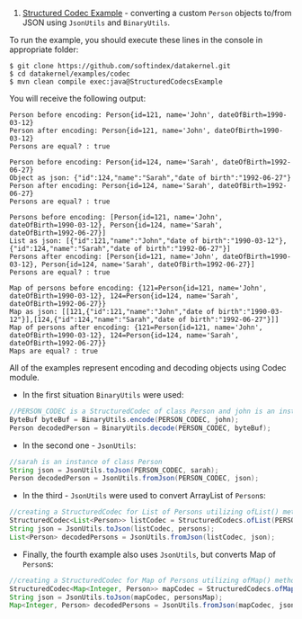 1. [Structured Codec Example](https://github.com/softindex/datakernel/blob/master/examples/codec/src/main/java/io/datakernel/examples/StructuredCodecsExample.java) - 
converting a custom `Person` objects to/from JSON using `JsonUtils` and `BinaryUtils`.

To run the example, you should execute these lines in the console in appropriate folder:

```
$ git clone https://github.com/softindex/datakernel.git
$ cd datakernel/examples/codec
$ mvn clean compile exec:java@StructuredCodecsExample
```

You will receive the following output:
```
Person before encoding: Person{id=121, name='John', dateOfBirth=1990-03-12}
Person after encoding: Person{id=121, name='John', dateOfBirth=1990-03-12}
Persons are equal? : true

Person before encoding: Person{id=124, name='Sarah', dateOfBirth=1992-06-27}
Object as json: {"id":124,"name":"Sarah","date of birth":"1992-06-27"}
Person after encoding: Person{id=124, name='Sarah', dateOfBirth=1992-06-27}
Persons are equal? : true

Persons before encoding: [Person{id=121, name='John', dateOfBirth=1990-03-12}, Person{id=124, name='Sarah', dateOfBirth=1992-06-27}]
List as json: [{"id":121,"name":"John","date of birth":"1990-03-12"},{"id":124,"name":"Sarah","date of birth":"1992-06-27"}]
Persons after encoding: [Person{id=121, name='John', dateOfBirth=1990-03-12}, Person{id=124, name='Sarah', dateOfBirth=1992-06-27}]
Persons are equal? : true

Map of persons before encoding: {121=Person{id=121, name='John', dateOfBirth=1990-03-12}, 124=Person{id=124, name='Sarah', dateOfBirth=1992-06-27}}
Map as json: [[121,{"id":121,"name":"John","date of birth":"1990-03-12"}],[124,{"id":124,"name":"Sarah","date of birth":"1992-06-27"}]]
Map of persons after encoding: {121=Person{id=121, name='John', dateOfBirth=1990-03-12}, 124=Person{id=124, name='Sarah', dateOfBirth=1992-06-27}}
Maps are equal? : true
```

All of the examples represent encoding and decoding objects using Codec module.

* In the first situation `BinaryUtils` were used:
```java
//PERSON_CODEC is a StructuredCodec of class Person and john is an instance of this class
ByteBuf byteBuf = BinaryUtils.encode(PERSON_CODEC, john);
Person decodedPerson = BinaryUtils.decode(PERSON_CODEC, byteBuf);
```

* In the second one - `JsonUtils`:
```java
//sarah is an instance of class Person
String json = JsonUtils.toJson(PERSON_CODEC, sarah);
Person decodedPerson = JsonUtils.fromJson(PERSON_CODEC, json);
```

* In the third - `JsonUtils` were used to convert ArrayList of `Person`s:
```java
//creating a StructuredCodec for List of Persons utilizing ofList() method
StructuredCodec<List<Person>> listCodec = StructuredCodecs.ofList(PERSON_CODEC);
String json = JsonUtils.toJson(listCodec, persons);
List<Person> decodedPersons = JsonUtils.fromJson(listCodec, json);
```

* Finally, the fourth example also uses `JsonUtils`, but converts Map of `Person`s:
```java
//creating a StructuredCodec for Map of Persons utilizing ofMap() method. INT_CODEC is a codec key 
StructuredCodec<Map<Integer, Person>> mapCodec = StructuredCodecs.ofMap(INT_CODEC, PERSON_CODEC);
String json = JsonUtils.toJson(mapCodec, personsMap);
Map<Integer, Person> decodedPersons = JsonUtils.fromJson(mapCodec, json);
```
